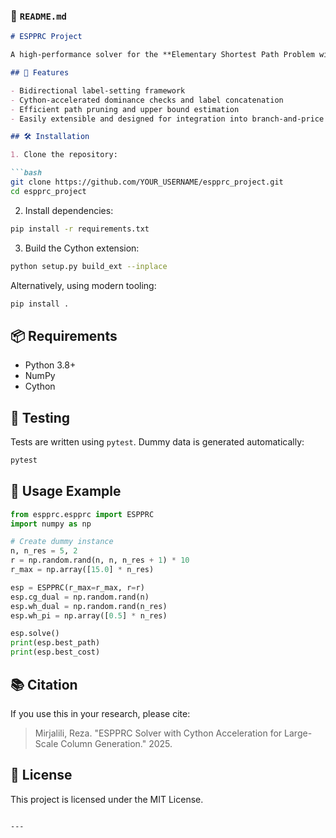### 📄 `README.md`

```markdown
# ESPPRC Project

A high-performance solver for the **Elementary Shortest Path Problem with Resource Constraints (ESPPRC)** using a bidirectional label-setting algorithm. This solver is built in Python with critical routines accelerated using Cython and C++ for optimal performance.

## 🚀 Features

- Bidirectional label-setting framework
- Cython-accelerated dominance checks and label concatenation
- Efficient path pruning and upper bound estimation
- Easily extensible and designed for integration into branch-and-price frameworks

## 🛠️ Installation

1. Clone the repository:

```bash
git clone https://github.com/YOUR_USERNAME/espprc_project.git
cd espprc_project
```

2. Install dependencies:

```bash
pip install -r requirements.txt
```

3. Build the Cython extension:

```bash
python setup.py build_ext --inplace
```

Alternatively, using modern tooling:

```bash
pip install .
```

## 📦 Requirements

- Python 3.8+
- NumPy
- Cython

## 🧪 Testing

Tests are written using `pytest`. Dummy data is generated automatically:

```bash
pytest
```

## 📄 Usage Example

```python
from espprc.espprc import ESPPRC
import numpy as np

# Create dummy instance
n, n_res = 5, 2
r = np.random.rand(n, n, n_res + 1) * 10
r_max = np.array([15.0] * n_res)

esp = ESPPRC(r_max=r_max, r=r)
esp.cg_dual = np.random.rand(n)
esp.wh_dual = np.random.rand(n_res)
esp.wh_pi = np.array([0.5] * n_res)

esp.solve()
print(esp.best_path)
print(esp.best_cost)
```

## 📚 Citation

If you use this in your research, please cite:

> Mirjalili, Reza. "ESPPRC Solver with Cython Acceleration for Large-Scale Column Generation." 2025.

## 📄 License

This project is licensed under the MIT License.
```

---

